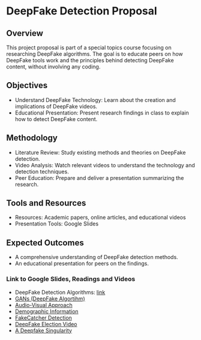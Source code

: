 # DeepFake Detection Proposal
## Overview
This project proposal is part of a special topics course focusing on researching DeepFake algorithms. The goal is to educate peers on how DeepFake tools work and the principles behind detecting DeepFake content, without involving any coding.

## Objectives
* Understand DeepFake Technology: Learn about the creation and implications of DeepFake videos.
* Educational Presentation: Present research findings in class to explain how to detect DeepFake content.
## Methodology
* Literature Review: Study existing methods and theories on DeepFake detection.
* Video Analysis: Watch relevant videos to understand the technology and detection techniques.
* Peer Education: Prepare and deliver a presentation summarizing the research.
## Tools and Resources
* Resources: Academic papers, online articles, and educational videos
* Presentation Tools: Google Slides
## Expected Outcomes
* A comprehensive understanding of DeepFake detection methods.
* An educational presentation for peers on the findings.

### Link to Google Slides, Readings and Videos
* DeepFake Detection Algorithms: [link](https://docs.google.com/presentation/d/1B5PvGUmA3MzhL7yysOnBA710GyWBrO9Y1KtC3i4XKVY/edit#slide=id.g2728981c12f_0_894)
* [GANs (DeepFake Algortihm)](https://www.researchgate.net/publication/351300442_Deep_Insights_of_Deepfake_Technology_A_Review)
* [Audio-Visual Approach](https://arxiv.org/html/2401.10113v1/#S2)
* [Demographic Information](https://openaccess.thecvf.com/content/WACV2024/papers/Ju_Improving_Fairness_in_Deepfake_Detection_WACV_2024_paper.pdf)
* [FakeCatcher Detection](https://arxiv.org/pdf/1901.02212)
* [DeepFake Election Video](https://www.nbcnews.com/nightly-news/video/digitally-altered-deepfake-videos-a-growing-threat-as-2020-election-approaches-75100229602)
* [A Deepfake Singularity](https://www.youtube.com/watch?v=oxXpB9pSETo)
